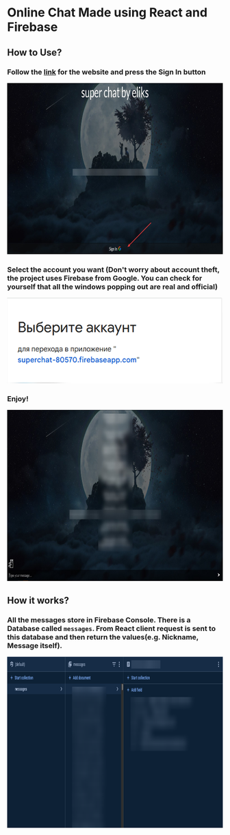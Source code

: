 # Online Chat Made using React and Firebase

## How to Use?
### Follow the [link](https://elikschat.netlify.app/) for the website and press the Sign In button

<img src="./readmefiles/SignIn.jpg" height="400" />

### Select the account you want (Don't worry about account theft, the project uses Firebase from Google. You can check for yourself that all the windows popping out are real and official)

<img src="./readmefiles/accounts.png" height="200" />

### Enjoy!

<img src="./readmefiles/chat.jpg" height="400" />

## How it works?

### All the messages store in Firebase Console. There is a Database called `messages`. From React client request is sent to this database and then return the values(e.g. Nickname, Message itself).

<img src="./readmefiles/db.png" height="400" />